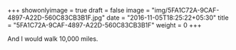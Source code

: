 +++
showonlyimage = true
draft = false
image = "img/5FA1C72A-9CAF-4897-A22D-560C83CB3B1F.jpg"
date = "2016-11-05T18:25:22+05:30"
title = "5FA1C72A-9CAF-4897-A22D-560C83CB3B1F"
weight = 0
+++

And I would walk 10,000 miles.

